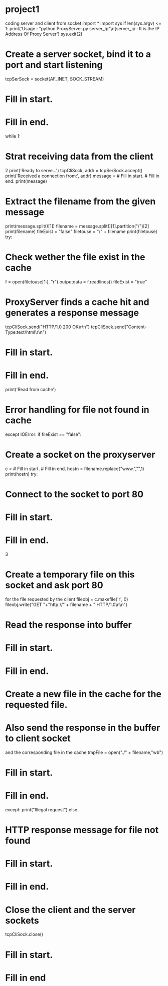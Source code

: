 # project1
coding server  and client 
from socket import *
import sys
if len(sys.argv) <= 1:
print('Usage : "python ProxyServer.py server_ip"\n[server_ip : It is the IP
Address Of Proxy Server')
sys.exit(2)
# Create a server socket, bind it to a port and start listening
tcpSerSock = socket(AF_INET, SOCK_STREAM)
# Fill in start.
# Fill in end.
while 1:
# Strat receiving data from the client
2
print('Ready to serve...')
tcpCliSock, addr = tcpSerSock.accept()
print('Received a connection from:', addr)
message = # Fill in start. # Fill in end.
print(message)
# Extract the filename from the given message
print(message.split()[1])
filename = message.split()[1].partition("/")[2]
print(filename)
fileExist = "false"
filetouse = "/" + filename
print(filetouse)
try:
# Check wether the file exist in the cache
f = open(filetouse[1:], "r")
outputdata = f.readlines()
fileExist = "true"
# ProxyServer finds a cache hit and generates a response message
tcpCliSock.send("HTTP/1.0 200 OK\r\n")
tcpCliSock.send("Content-Type:text/html\r\n")
# Fill in start.
# Fill in end.
print('Read from cache')
# Error handling for file not found in cache
except IOError:
if fileExist == "false":
# Create a socket on the proxyserver
c = # Fill in start. # Fill in end.
hostn = filename.replace("www.","",1)
print(hostn)
try:
# Connect to the socket to port 80
# Fill in start.
# Fill in end.
3
# Create a temporary file on this socket and ask port 80
for the file requested by the client
fileobj = c.makefile('r', 0)
fileobj.write("GET "+"http://" + filename + "
HTTP/1.0\n\n")
# Read the response into buffer
# Fill in start.
# Fill in end.
# Create a new file in the cache for the requested file.
# Also send the response in the buffer to client socket
and the corresponding file in the cache
tmpFile = open("./" + filename,"wb")
# Fill in start.
# Fill in end.
except:
print("Illegal request")
else:
# HTTP response message for file not found
# Fill in start.
# Fill in end.
# Close the client and the server sockets
tcpCliSock.close()
# Fill in start.
# Fill in end
